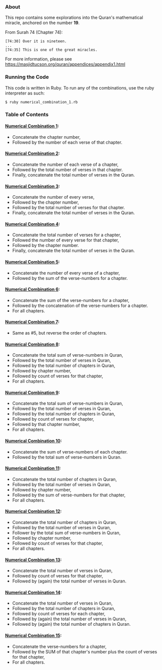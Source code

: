 ### About

This repo contains some explorations into the Quran's mathematical miracle, anchored on the number **19**.

From Surah 74 (Chapter 74):

```
[74:30] Over it is nineteen.
...
[74:35] This is one of the great miracles.
```

For more information, please see https://masjidtucson.org/quran/appendices/appendix1.html

### Running the Code

This code is written in Ruby.
To run any of the combinations, use the ruby interpreter as such:

```
$ ruby numerical_combination_1.rb
```

### Table of Contents

#### [Numerical Combination 1](./numerical_combination_1.rb):

- Concatenate the chapter number,
- Followed by the number of each verse of that chapter.

#### [Numerical Combination 2](./numerical_combination_2.rb):

- Concatenate the number of each verse of a chapter,
- Followed by the total number of verses in that chapter.
- Finally, concatenate the total number of verses in the Quran.

#### [Numerical Combination 3](./numerical_combination_3.rb):

- Concatenate the number of every verse,
- Followed by the chapter number,
- Followed by the total number of verses for that chapter.
- Finally, concatenate the total number of verses in the Quran.

#### [Numerical Combination 4](./numerical_combination_4.rb):

- Concatenate the total number of verses for a chapter,
- Followed the number of every verse for that chapter,
- Followed by the chapter number.
- Finally, concatenate the total number of verses in the Quran.

#### [Numerical Combination 5](./numerical_combination_5.rb):

- Concatenate the number of every verse of a chapter,
- Followed by the sum of the verse-numbers for a chapter.

#### [Numerical Combination 6](./numerical_combination_6.rb):

- Concatenate the sum of the verse-numbers for a chapter,
- Followed by the concatenation of the verse-numbers for a chapter.
- For all chapters.

#### [Numerical Combination 7](./numerical_combination_7.rb):

- Same as #5, but reverse the order of chapters.

#### [Numerical Combination 8](./numerical_combination_8.rb):

- Concatenate the total sum of verse-numbers in Quran,
- Followed by the total number of verses in Quran,
- Followed by the total number of chapters in Quran,
- Followed by chapter number,
- Followed by count of verses for that chapter,
- For all chapters.

#### [Numerical Combination 9](./numerical_combination_9.rb):

- Concatenate the total sum of verse-numbers in Quran,
- Followed by the total number of verses in Quran,
- Followed by the total number of chapters in Quran,
- Followed by count of verses for chapter,
- Followed by that chapter number,
- For all chapters.

#### [Numerical Combination 10](./numerical_combination_10.rb):

- Concatenate the sum of verse-numbers of each chapter.
- Followed by the total sum of verse-numbers in Quran.

#### [Numerical Combination 11](./numerical_combination_11.rb):

- Concatenate the total number of chapters in Quran,
- Followed by the total number of verses in Quran,
- Followed by chapter number,
- Followed by the sum of verse-numbers for that chapter,
- For all chapters.

#### [Numerical Combination 12](./numerical_combination_12.rb):

- Concatenate the total number of chapters in Quran,
- Followed by the total number of verses in Quran,
- Follower by the total sum of verse-numbers in Quran,
- Followed by chapter number,
- Followed by count of verses for that chapter,
- For all chapters.

#### [Numerical Combination 13](./numerical_combination_13.rb):

- Concatenate the total number of verses in Quran,
- Followed by count of verses for that chapter,
- Followed by (again) the total number of verses in Quran.

#### [Numerical Combination 14](./numerical_combination_14.rb):

- Concatenate the total number of verses in Quran,
- Followed by the total number of chapters in Quran,
- Followed by count of verses for each chapter,
- Followed by (again) the total number of verses in Quran,
- Followed by (again) the total number of chapters in Quran.

#### [Numerical Combination 15](./numerical_combination_15.rb):

- Concatenate the verse-numbers for a chapter,
- Followed by the SUM of that chapter's number plus the count of verses for that chapter,
- For all chapters.
